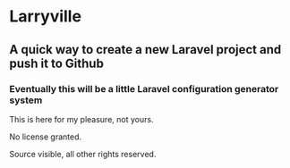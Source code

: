 # Larryville

## A quick way to create a new Laravel project and push it to Github

### Eventually this will be a little Laravel configuration generator system

This is here for my pleasure, not yours.

No license granted. 

Source visible, all other rights reserved.
